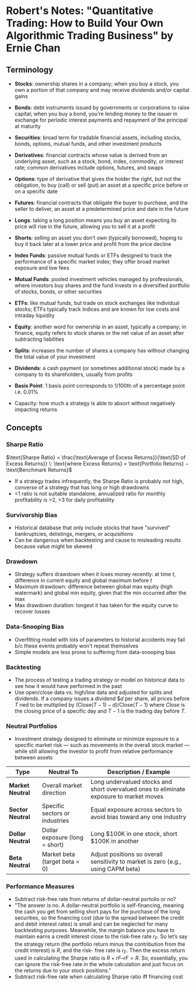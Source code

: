 # Robert's Notes: "Quantitative Trading: How to Build Your Own Algorithmic Trading Business" by Ernie Chan

## Terminology
- **Stocks**: ownership shares in a company; when you buy a stock, you own a portion of that company and may receive dividends and/or capital gains
- **Bonds**: debt instruments issued by governments or corporations to raise capital; when you buy a bond, you’re lending money to the issuer in exchange for periodic interest payments and repayment of the principal at maturity
- **Securities**: broad term for tradable financial assets, including stocks, bonds, options, mutual funds, and other investment products
- **Derivatives**: financial contracts whose value is derived from an underlying asset, such as a stock, bond, index, commodity, or interest rate; common derivatives include options, futures, and swaps
- **Options**:  type of derivative that gives the holder the right, but not the obligation, to buy (call) or sell (put) an asset at a specific price before or on a specific date
- **Futures**: financial contracts that obligate the buyer to purchase, and the seller to deliver, an asset at a predetermined price and date in the future
- **Longs**: taking a long position means you buy an asset expecting its price will rise in the future, allowing you to sell it at a profit
- **Shorts**: selling an asset you don’t own (typically borrowed), hoping to buy it back later at a lower price and profit from the price decline
- **Index Funds**: passive mutual funds or ETFs designed to track the performance of a specific market index; they offer broad market exposure and low fees
- **Mutual Funds**: pooled investment vehicles managed by professionals, where investors buy shares and the fund invests in a diversified portfolio of stocks, bonds, or other securities
- **ETFs**: like mutual funds, but trade on stock exchanges like individual stocks; ETFs typically track indices and are known for low costs and intraday liquidity
- **Equity**: another word for ownership in an asset, typically a company; in finance, equity refers to stock shares or the net value of an asset after subtracting liabilities
- **Splits**: increases the number of shares a company has without changing the total value of your investment
- **Dividends**: a cash payment (or sometimes additional stock) made by a company to its shareholders, usually from profits
- **Basis Point**: 1 basis point corresponds to 1/100th of a percentage 
point i.e. 0.01%

- Capacity: how much a strategy is able to absort without negatively impacting returns

## Concepts


### Sharpe Ratio
$\text{Sharpe Ratio} = \frac{\text{Average of Excess Returns}}{\text{SD of Excess Returns}} \: \text{where Excess Returns} = \text{Portfolio Returns} − \text{Benchmark Returns}$

- If a strategy trades infrequently, the Sharpe Ratio is probably not high, converse of a strategy that has long or high drawdowns
- <1 ratio is not suitable standalone, annualized ratio for monthly profitability is >2, >3 for daily profitability


### Survivorship Bias
- Historical database that only include stocks that have "survived" bankruptcies, delistings, mergers, or acquisitions
- Can be dangerous when backtesting and cause to misleading results because value might be skewed


### Drawdown
- Strategy suffers drawdown when it loses money recently: at time $t$, difference in current equity and global maximum before $t$
- Maximum drawdown: difference between global max equity (high watermark) and global min equity, given that the min occurred after the max
- Max drawdown duration: longest it has taken for the equity curve to recover losses


### Data-Snooping Bias
- Overfitting model with lots of parameters to historial accidents may fail b/c these events probably won't repeat themselves
- Simple models are less prone to suffering from data-snooping bias


### Backtesting
- The process of testing a trading strategy or model on historical data to see how it would have performed in the past
- Use open/close data vs. high/low data and adjusted for splits and dividends. If a company issues a dividend $\$d$ per share, all prices before $T$ ned to be multiplied by $(\text{Close}(T - 1) - d) / \text{Close}(T - 1)$ where $Close$ is the closing price of a specific day and $T - 1$ is the trading day before $T$.


### Neutral Portfolios
- Investment strategy designed to eliminate or minimize exposure to a specific market risk — such as movements in the overall stock market — while still allowing the investor to profit from relative performance between assets

| Type              | Neutral To                 | Description / Example                                                                 |
|-------------------|-----------------------------|----------------------------------------------------------------------------------------|
| **Market Neutral**| Overall market direction    | Long undervalued stocks and short overvalued ones to eliminate exposure to market moves |
| **Sector Neutral**| Specific sectors or industries | Equal exposure across sectors to avoid bias toward any one industry                   |
| **Dollar Neutral**| Dollar exposure (long = short) | Long $100K in one stock, short $100K in another                                       |
| **Beta Neutral**  | Market beta (target beta = 0) | Adjust positions so overall sensitivity to market is zero (e.g., using CAPM beta)     |


### Performance Measures
- Subtract risk-free rate from returns of dollar-neutral portolio or no?
- "The answer is no. A dollar-neutral portfolio is self-financing, meaning the cash you get from selling short pays for the purchase of the long securities, so the financing cost (due to the spread between the credit and debit interest rates) is small and can be neglected for many backtesting purposes. Meanwhile, the margin balance you have to maintain earns a credit interest close to the risk-free rate $r_F$. So let’s say the strategy return (the portfolio return minus the contribution from the credit interest) is $R$, and the risk-
free rate is $r_F$. Then the excess return used in calculating the Sharpe ratio is $R + rF– rF = R$. So, essentially, you can ignore the risk-free rate in the whole calculation and just focus on the returns due to your stock positions."
- Subtract risk-free rate when calculating Sharpe ratio iff financing cost
